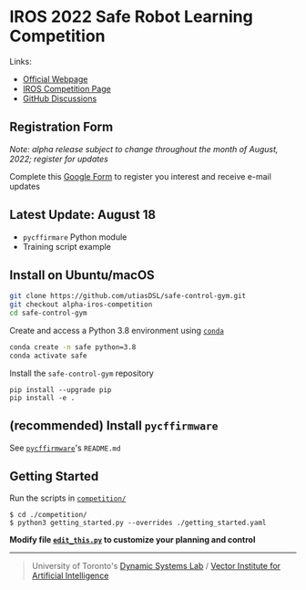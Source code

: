 # IROS 2022 Safe Robot Learning Competition

Links:
- [Official Webpage](https://www.dynsyslab.org/iros-2022-safe-robot-learning-competition/)
- [IROS Competition Page](https://iros2022.org/program/competition/#toggle-id-8)
- [GitHub Discussions](https://github.com/utiasDSL/safe-control-gym/discussions/categories/iros-2022-competition)

## Registration Form

*Note: alpha release subject to change throughout the month of August, 2022; register for updates*

Complete this [Google Form](https://forms.gle/vEmVK99n1SyaE4Zw9) to register you interest and receive e-mail updates

## Latest Update: August 18
- `pycffirmare` Python module
- Training script example

## Install on Ubuntu/macOS

```bash
git clone https://github.com/utiasDSL/safe-control-gym.git
git checkout alpha-iros-competition
cd safe-control-gym
```

Create and access a Python 3.8 environment using
[`conda`](https://docs.conda.io/projects/conda/en/latest/user-guide/install/index.html)

```bash
conda create -n safe python=3.8
conda activate safe
```

Install the `safe-control-gym` repository 

```
pip install --upgrade pip
pip install -e .
```

## (recommended) Install `pycffirmware`

See [`pycffirmware`](https://github.com/utiasDSL/pycffirmware)'s `README.md`



## Getting Started
Run the scripts in [`competition/`](https://github.com/utiasDSL/safe-control-gym/tree/main/competition)
```
$ cd ./competition/
$ python3 getting_started.py --overrides ./getting_started.yaml
```
**Modify file [`edit_this.py`](https://github.com/utiasDSL/safe-control-gym/blob/alpha-iros-competition/competition/edit_this.py) to customize your planning and control**

-----
> University of Toronto's [Dynamic Systems Lab](https://github.com/utiasDSL) / [Vector Institute for Artificial Intelligence](https://github.com/VectorInstitute)
